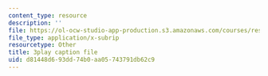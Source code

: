 ```yaml
---
content_type: resource
description: ''
file: https://ol-ocw-studio-app-production.s3.amazonaws.com/courses/res-6-006-video-demonstrations-in-lasers-and-optics-spring-2008/d81448d693dd74b0aa05743791db62c9_DuPbUcsmNuI.srt
file_type: application/x-subrip
resourcetype: Other
title: 3play caption file
uid: d81448d6-93dd-74b0-aa05-743791db62c9
---
```

